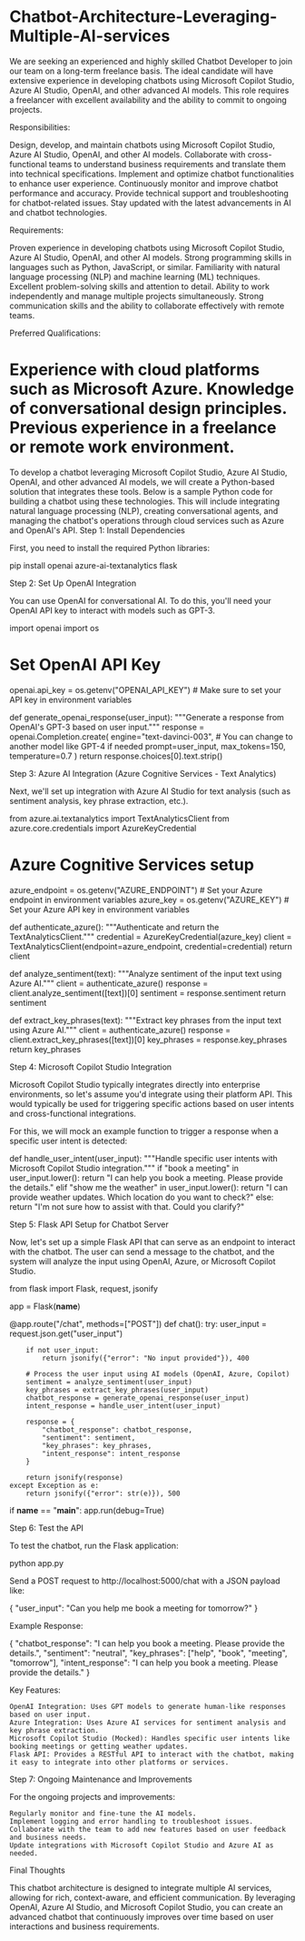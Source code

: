 # Chatbot-Architecture-Leveraging-Multiple-AI-services
We are seeking an experienced and highly skilled Chatbot Developer to join our team on a long-term freelance basis. The ideal candidate will have extensive experience in developing chatbots using Microsoft Copilot Studio, Azure AI Studio, OpenAI, and other advanced AI models. This role requires a freelancer with excellent availability and the ability to commit to ongoing projects.

Responsibilities:

Design, develop, and maintain chatbots using Microsoft Copilot Studio, Azure AI Studio, OpenAI, and other AI models.
Collaborate with cross-functional teams to understand business requirements and translate them into technical specifications.
Implement and optimize chatbot functionalities to enhance user experience.
Continuously monitor and improve chatbot performance and accuracy.
Provide technical support and troubleshooting for chatbot-related issues.
Stay updated with the latest advancements in AI and chatbot technologies.

Requirements:

Proven experience in developing chatbots using Microsoft Copilot Studio, Azure AI Studio, OpenAI, and other AI models.
Strong programming skills in languages such as Python, JavaScript, or similar.
Familiarity with natural language processing (NLP) and machine learning (ML) techniques.
Excellent problem-solving skills and attention to detail.
Ability to work independently and manage multiple projects simultaneously.
Strong communication skills and the ability to collaborate effectively with remote teams.

Preferred Qualifications:

Experience with cloud platforms such as Microsoft Azure.
Knowledge of conversational design principles.
Previous experience in a freelance or remote work environment.
========================
To develop a chatbot leveraging Microsoft Copilot Studio, Azure AI Studio, OpenAI, and other advanced AI models, we will create a Python-based solution that integrates these tools. Below is a sample Python code for building a chatbot using these technologies. This will include integrating natural language processing (NLP), creating conversational agents, and managing the chatbot's operations through cloud services such as Azure and OpenAI's API.
Step 1: Install Dependencies

First, you need to install the required Python libraries:

pip install openai azure-ai-textanalytics flask

Step 2: Set Up OpenAI Integration

You can use OpenAI for conversational AI. To do this, you'll need your OpenAI API key to interact with models such as GPT-3.

import openai
import os

# Set OpenAI API Key
openai.api_key = os.getenv("OPENAI_API_KEY")  # Make sure to set your API key in environment variables

def generate_openai_response(user_input):
    """Generate a response from OpenAI's GPT-3 based on user input."""
    response = openai.Completion.create(
        engine="text-davinci-003",  # You can change to another model like GPT-4 if needed
        prompt=user_input,
        max_tokens=150,
        temperature=0.7
    )
    return response.choices[0].text.strip()

Step 3: Azure AI Integration (Azure Cognitive Services - Text Analytics)

Next, we'll set up integration with Azure AI Studio for text analysis (such as sentiment analysis, key phrase extraction, etc.).

from azure.ai.textanalytics import TextAnalyticsClient
from azure.core.credentials import AzureKeyCredential

# Azure Cognitive Services setup
azure_endpoint = os.getenv("AZURE_ENDPOINT")  # Set your Azure endpoint in environment variables
azure_key = os.getenv("AZURE_KEY")  # Set your Azure API key in environment variables

def authenticate_azure():
    """Authenticate and return the TextAnalyticsClient."""
    credential = AzureKeyCredential(azure_key)
    client = TextAnalyticsClient(endpoint=azure_endpoint, credential=credential)
    return client

def analyze_sentiment(text):
    """Analyze sentiment of the input text using Azure AI."""
    client = authenticate_azure()
    response = client.analyze_sentiment([text])[0]
    sentiment = response.sentiment
    return sentiment

def extract_key_phrases(text):
    """Extract key phrases from the input text using Azure AI."""
    client = authenticate_azure()
    response = client.extract_key_phrases([text])[0]
    key_phrases = response.key_phrases
    return key_phrases

Step 4: Microsoft Copilot Studio Integration

Microsoft Copilot Studio typically integrates directly into enterprise environments, so let's assume you'd integrate using their platform API. This would typically be used for triggering specific actions based on user intents and cross-functional integrations.

For this, we will mock an example function to trigger a response when a specific user intent is detected:

def handle_user_intent(user_input):
    """Handle specific user intents with Microsoft Copilot Studio integration."""
    if "book a meeting" in user_input.lower():
        return "I can help you book a meeting. Please provide the details."
    elif "show me the weather" in user_input.lower():
        return "I can provide weather updates. Which location do you want to check?"
    else:
        return "I'm not sure how to assist with that. Could you clarify?"

Step 5: Flask API Setup for Chatbot Server

Now, let's set up a simple Flask API that can serve as an endpoint to interact with the chatbot. The user can send a message to the chatbot, and the system will analyze the input using OpenAI, Azure, or Microsoft Copilot Studio.

from flask import Flask, request, jsonify

app = Flask(__name__)

@app.route("/chat", methods=["POST"])
def chat():
    try:
        user_input = request.json.get("user_input")
        
        if not user_input:
            return jsonify({"error": "No input provided"}), 400
        
        # Process the user input using AI models (OpenAI, Azure, Copilot)
        sentiment = analyze_sentiment(user_input)
        key_phrases = extract_key_phrases(user_input)
        chatbot_response = generate_openai_response(user_input)
        intent_response = handle_user_intent(user_input)

        response = {
            "chatbot_response": chatbot_response,
            "sentiment": sentiment,
            "key_phrases": key_phrases,
            "intent_response": intent_response
        }

        return jsonify(response)
    except Exception as e:
        return jsonify({"error": str(e)}), 500

if __name__ == "__main__":
    app.run(debug=True)

Step 6: Test the API

To test the chatbot, run the Flask application:

python app.py

Send a POST request to http://localhost:5000/chat with a JSON payload like:

{
    "user_input": "Can you help me book a meeting for tomorrow?"
}

Example Response:

{
    "chatbot_response": "I can help you book a meeting. Please provide the details.",
    "sentiment": "neutral",
    "key_phrases": ["help", "book", "meeting", "tomorrow"],
    "intent_response": "I can help you book a meeting. Please provide the details."
}

Key Features:

    OpenAI Integration: Uses GPT models to generate human-like responses based on user input.
    Azure Integration: Uses Azure AI services for sentiment analysis and key phrase extraction.
    Microsoft Copilot Studio (Mocked): Handles specific user intents like booking meetings or getting weather updates.
    Flask API: Provides a RESTful API to interact with the chatbot, making it easy to integrate into other platforms or services.

Step 7: Ongoing Maintenance and Improvements

For the ongoing projects and improvements:

    Regularly monitor and fine-tune the AI models.
    Implement logging and error handling to troubleshoot issues.
    Collaborate with the team to add new features based on user feedback and business needs.
    Update integrations with Microsoft Copilot Studio and Azure AI as needed.

Final Thoughts

This chatbot architecture is designed to integrate multiple AI services, allowing for rich, context-aware, and efficient communication. By leveraging OpenAI, Azure AI Studio, and Microsoft Copilot Studio, you can create an advanced chatbot that continuously improves over time based on user interactions and business requirements.
